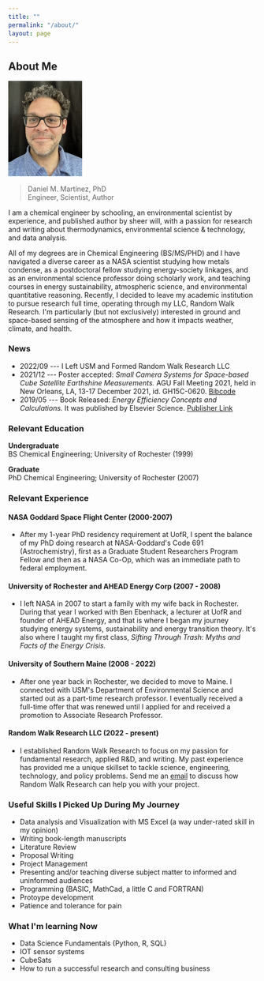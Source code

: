 ```yaml
---
title: ""
permalink: "/about/"
layout: page
---
```


## About Me

<img src="/assets/images/profile4.jpg" alt="DMM" width="150"/>

<blockquote class="full-width"><p>Daniel M. Martínez, PhD<br>Engineer, Scientist, Author</p></blockquote>

I am a chemical engineer by schooling, an environmental scientist by experience, and published author by sheer will, with a passion for research and writing about thermodynamics, environmental science & technology, and data analysis. 

All of my degrees are in Chemical Engineering (BS/MS/PHD) and I have navigated a diverse career as a NASA scientist studying how metals condense, as a postdoctoral fellow studying energy-society linkages, and as an environmental science professor doing scholarly work, and teaching courses in energy sustainability, atmospheric science, and environmental quantitative reasoning. Recently, I decided to leave my academic institution to pursue research full time, operating through my LLC, Random Walk Research. I'm particularly (but not exclusively) interested in ground and space-based sensing of the atmosphere and how it impacts weather, climate, and health. 

### News
* 2022/09 --- I Left USM and Formed Random Walk Research LLC
* 2021/12 --- Poster accepted: _Small Camera Systems for Space-based Cube Satellite Earthshine Measurements._ AGU Fall Meeting 2021, held in New Orleans, LA, 13-17 December 2021, id. GH15C-0620. <a href="https://ui.adsabs.harvard.edu/abs/2021AGUFMGH15C0620N/abstract" target="_blank">Bibcode</a>
* 2019/05 --- Book Released: _Energy Efficiency Concepts and Calculations._ It was published by Elsevier Science. <a href="https://www.elsevier.com/books/energy-efficiency/martinez/978-0-12-812111-5" target="_blank">Publisher Link</a>


### Relevant Education

**Undergraduate**<br>
BS Chemical Engineering; University of Rochester (1999)

**Graduate**<br>
PhD Chemical Engineering; University of Rochester (2007)

### Relevant Experience

#### NASA Goddard Space Flight Center (2000-2007)
* After my 1-year PhD residency requirement at UofR, I spent the balance of my PhD doing research at NASA-Goddard's Code 691 (Astrochemistry), first as a Graduate Student Researchers Program Fellow and then as a NASA Co-Op, which was an immediate path to federal employment.

#### University of Rochester and AHEAD Energy Corp (2007 - 2008)
* I left NASA in 2007 to start a family with my wife back in Rochester. During that year I worked with Ben Ebenhack, a lecturer at UofR and founder of AHEAD Energy, and that is where I began my journey studying energy systems, sustainability and energy transition theory. It's also where I taught my first class, _Sifting Through Trash: Myths and Facts of the Energy Crisis._

#### University of Southern Maine (2008 - 2022)
* After one year back in Rochester, we decided to move to Maine. I connected with USM's Department of Environmental Science and started out as a part-time research professor. I eventually received a full-time offer that was renewed until I applied for and received a promotion to Associate Research Professor.

#### Random Walk Research LLC (2022 - present)
* I established Random Walk Research to focus on my passion for fundamental research, applied R&D, and writing. My past experience has provided me a unique skillset to tackle science, engineering, technology, and policy problems. Send me an [email](mailto:daniel@randomwalkresearch.com) to discuss how Random Walk Research can help you with your project. 

### Useful Skills I Picked Up During My Journey
- Data analysis and Visualization with MS Excel (a way under-rated skill in my opinion)
- Writing book-length manuscripts
- Literature Review
- Proposal Writing
- Project Management
- Presenting and/or teaching diverse subject matter to informed and uninformed audiences
- Programming (BASIC, MathCad, a little C and FORTRAN)
- Protoype development
- Patience and tolerance for pain

### What I'm learning Now
- Data Science Fundamentals (Python, R, SQL)
- IOT sensor systems
- CubeSats
- How to run a successful research and consulting business







